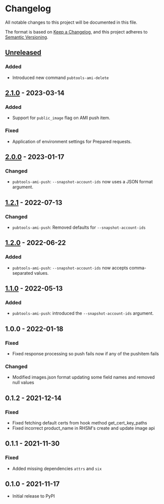 # Changelog

All notable changes to this project will be documented in this file.

The format is based on [Keep a Changelog](https://keepachangelog.com/en/1.0.0/),
and this project adheres to [Semantic Versioning](https://semver.org/spec/v2.0.0.html).

## [Unreleased]

### Added
- Introduced new command `pubtools-ami-delete`

## [2.1.0] - 2023-03-14

### Added

- Support for `public_image` flag on AMI push item.

### Fixed

- Application of environment settings for Prepared requests.

## [2.0.0] - 2023-01-17

### Changed

- `pubtools-ami-push`: `--snapshot-account-ids` now uses a JSON format argument.

## [1.2.1] - 2022-07-13

### Changed

- `pubtools-ami-push`: Removed defaults for `--snapshot-account-ids`

## [1.2.0] - 2022-06-22

### Added

- `pubtools-ami-push`: `--snapshot-account-ids` now accepts comma-separated values.

## [1.1.0] - 2022-05-13

### Added

- `pubtools-ami-push`: introduced the `--snapshot-account-ids` argument.

## 1.0.0 - 2022-01-18

### Fixed

- Fixed response processing so push fails now if any of the pushitem fails

### Changed

- Modified images.json format updating some field names and removed null values


## 0.1.2 - 2021-12-14

### Fixed

- Fixed fetching default certs from hook method get_cert_key_paths
- Fixed incorrect product_name in RHSM's create and update image api

## 0.1.1 - 2021-11-30

### Fixed

- Added missing dependencies `attrs` and `six`

## 0.1.0 - 2021-11-17

- Initial release to PyPI

[Unreleased]: https://github.com/release-engineering/pubtools-ami/compare/v2.1.0...HEAD
[2.1.0]: https://github.com/release-engineering/pubtools-ami/compare/v2.0.0...v2.1.0
[2.0.0]: https://github.com/release-engineering/pubtools-ami/compare/v1.2.1...v2.0.0
[1.2.1]: https://github.com/release-engineering/pubtools-ami/compare/v1.2.0...v1.2.1
[1.2.0]: https://github.com/release-engineering/pubtools-ami/compare/v1.1.0...v1.2.0
[1.1.0]: https://github.com/release-engineering/pubtools-ami/compare/v1.0.0...v1.1.0
